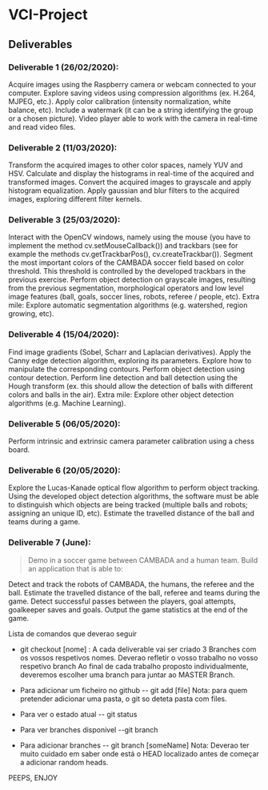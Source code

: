 # VCI-Project
## Deliverables

### Deliverable 1 (26/02/2020): 

  Acquire images using the Raspberry camera or webcam connected to your computer.
  Explore saving videos using compression algorithms (ex. H.264, MJPEG, etc.).
  Apply color calibration (intensity normalization, white balance, etc).
  Include a watermark (it can be a string identifying the group or a chosen picture).
  Video player able to work with the camera in real-time and read video files.

### Deliverable 2 (11/03/2020): 

  Transform the acquired images to other color spaces, namely YUV and HSV.
  Calculate and display the histograms in real-time of the acquired and transformed images.
  Convert the acquired images to grayscale and apply histogram equalization.
  Apply gaussian and blur filters to the acquired images, exploring different filter kernels.
  
### Deliverable 3 (25/03/2020): 

  Interact with the OpenCV windows, namely using the mouse (you have to implement the method cv.setMouseCallback()) and trackbars (see for example the methods cv.getTrackbarPos(), cv.createTrackbar()).
  Segment the most important colors of the CAMBADA soccer field based on color threshold. This threshold is controlled by the developed trackbars in the previous exercise. 
  Perform object detection on grayscale images, resulting from the previous segmentation, morphological operators and low level image features (ball, goals, soccer lines, robots, referee / people, etc).
  Extra mile: Explore automatic segmentation algorithms (e.g. watershed, region growing, etc).

 ###  Deliverable 4 (15/04/2020):

  Find image gradients (Sobel, Scharr and Laplacian derivatives).
  Apply the Canny edge detection algorithm, exploring its parameters. Explore how to manipulate the corresponding contours.
  Perform object detection using contour detection.
  Perform line detection and ball detection using the Hough transform  (ex. this should allow the detection of balls with different colors and balls in the air).
  Extra mile: Explore other object detection algorithms (e.g. Machine Learning).

### Deliverable 5 (06/05/2020): 

  Perform intrinsic and extrinsic camera parameter calibration using a chess board.

### Deliverable 6 (20/05/2020):

  Explore the Lucas-Kanade optical flow algorithm to perform object tracking. Using the developed object detection algorithms, the software must be able to distinguish which objects are being tracked (multiple balls and robots; assigning an unique ID,  etc).
  Estimate the travelled distance of the ball and teams during a game.

### Deliverable 7 (June): 
> Demo in a soccer game between CAMBADA and a human team.
> Build an application that is able to:

  Detect and track the robots of CAMBADA, the humans, the referee and the ball.
  Estimate the travelled distance of the ball, referee and teams during the game.
  Detect successful passes between the players, goal attempts, goalkeeper saves and goals.
  Output the game statistics at the end of the game.


Lista de comandos que deverao seguir
- git checkout [nome] : A cada deliverable vai ser criado 3 Branches com os vossos respetivos nomes. Deverao refletir o vosso trabalho no vosso respetivo branch
Ao final de cada trabalho proposto individualmente, deveremos escolher uma branch para juntar ao MASTER Branch.

- Para adicionar um ficheiro no github
-- git add [file]
Nota: para quem pretender adicionar uma pasta, o git so deteta pasta com files.

- Para ver o estado atual
-- git status

- Para ver branches disponivel
--git branch

- Para adicionar branches
-- git branch [someName]
Nota: Deverao ter muito cuidado em saber onde está o HEAD localizado antes de começar a adicionar random heads.

PEEPS, ENJOY
